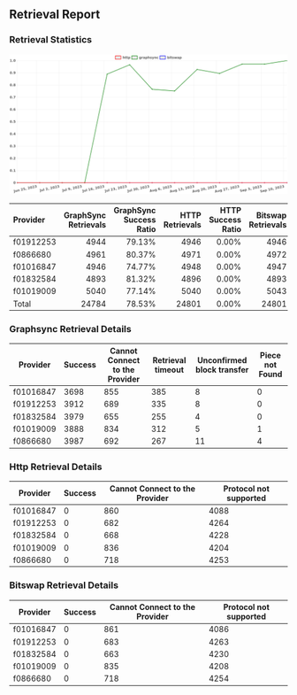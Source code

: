 ## Retrieval Report
### Retrieval Statistics
<img src="https://raw.githubusercontent.com/data-preservation-programs/filplus-checker-assets/main/filecoin-project/filecoin-plus-large-datasets/issues/1679/1694398844110.png"/>

| Provider  | GraphSync Retrievals | GraphSync Success Ratio | HTTP Retrievals | HTTP Success Ratio | Bitswap Retrievals | Bitswap Success Ratio |
| :-------- | -------------------: | ----------------------: | --------------: | -----------------: | -----------------: | --------------------: |
| f01912253 |                 4944 |                  79.13% |            4946 |              0.00% |               4946 |                 0.00% |
| f0866680  |                 4961 |                  80.37% |            4971 |              0.00% |               4972 |                 0.00% |
| f01016847 |                 4946 |                  74.77% |            4948 |              0.00% |               4947 |                 0.00% |
| f01832584 |                 4893 |                  81.32% |            4896 |              0.00% |               4893 |                 0.00% |
| f01019009 |                 5040 |                  77.14% |            5040 |              0.00% |               5043 |                 0.00% |
| Total     |                24784 |                  78.53% |           24801 |              0.00% |              24801 |                 0.00% |

### Graphsync Retrieval Details
| Provider  | Success | Cannot Connect to the Provider | Retrieval timeout | Unconfirmed block transfer | Piece not Found |
| --------- | ------- | ------------------------------ | ----------------- | -------------------------- | --------------- |
| f01016847 | 3698    | 855                            | 385               | 8                          | 0               |
| f01912253 | 3912    | 689                            | 335               | 8                          | 0               |
| f01832584 | 3979    | 655                            | 255               | 4                          | 0               |
| f01019009 | 3888    | 834                            | 312               | 5                          | 1               |
| f0866680  | 3987    | 692                            | 267               | 11                         | 4               |

### Http Retrieval Details
| Provider  | Success | Cannot Connect to the Provider | Protocol not supported |
| --------- | ------- | ------------------------------ | ---------------------- |
| f01016847 | 0       | 860                            | 4088                   |
| f01912253 | 0       | 682                            | 4264                   |
| f01832584 | 0       | 668                            | 4228                   |
| f01019009 | 0       | 836                            | 4204                   |
| f0866680  | 0       | 718                            | 4253                   |

### Bitswap Retrieval Details
| Provider  | Success | Cannot Connect to the Provider | Protocol not supported |
| --------- | ------- | ------------------------------ | ---------------------- |
| f01016847 | 0       | 861                            | 4086                   |
| f01912253 | 0       | 683                            | 4263                   |
| f01832584 | 0       | 663                            | 4230                   |
| f01019009 | 0       | 835                            | 4208                   |
| f0866680  | 0       | 718                            | 4254                   |
